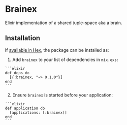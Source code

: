 # Brainex

Elixir implementation of a shared tuple-space aka a brain.

## Installation

If [available in Hex](https://hex.pm/docs/publish), the package can be installed as:

  1. Add `brainex` to your list of dependencies in `mix.exs`:

    ```elixir
    def deps do
      [{:brainex, "~> 0.1.0"}]
    end
    ```

  2. Ensure `brainex` is started before your application:

    ```elixir
    def application do
      [applications: [:brainex]]
    end
    ```

